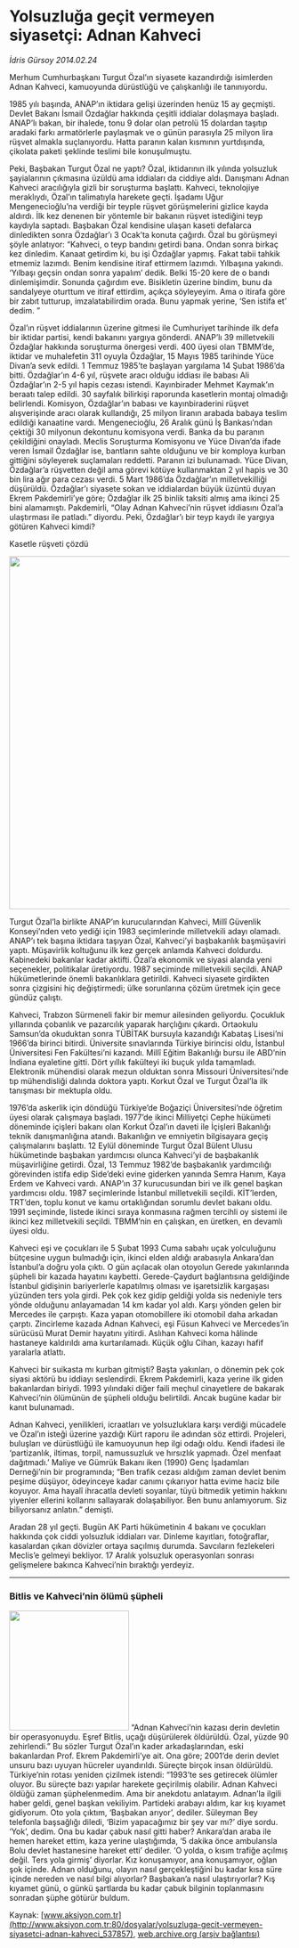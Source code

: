 # Yolsuzluğa geçit vermeyen siyasetçi: Adnan Kahveci

*İdris Gürsoy 2014.02.24*

<div class="pNewsDetailMainContent ctx_content" itemprop="articleBody">
 <p>
  Merhum Cumhurbaşkanı Turgut Özal’ın siyasete kazandırdığı isimlerden Adnan Kahveci, kamuoyunda dürüstlüğü ve çalışkanlığı ile tanınıyordu.
 </p>
 <p>
  1985 yılı başında, ANAP’ın iktidara gelişi üzerinden henüz 15 ay geçmişti. Devlet Bakanı İsmail Özdağlar hakkında çeşitli iddialar dolaşmaya başladı. ANAP’lı bakan, bir ihalede, tonu 9 dolar olan petrolü 15 dolardan taşıtıp aradaki farkı armatörlerle paylaşmak ve o günün parasıyla 25 milyon lira rüşvet almakla suçlanıyordu. Hatta paranın kalan kısmının yurtdışında, çikolata paketi şeklinde teslimi bile konuşulmuştu.
  <p>
   Peki, Başbakan Turgut Özal ne yaptı? Özal, iktidarının ilk yılında yolsuzluk şayialarının çıkmasına üzüldü ama iddiaları da ciddiye aldı. Danışmanı Adnan Kahveci aracılığıyla gizli bir soruşturma başlattı. Kahveci, teknolojiye meraklıydı, Özal’ın talimatıyla harekete geçti. İşadamı Uğur Mengenecioğlu’na verdiği bir teyple rüşvet görüşmelerini gizlice kayda aldırdı. İlk kez denenen bir yöntemle bir bakanın rüşvet istediğini teyp kaydıyla saptadı. Başbakan Özal kendisine ulaşan kaseti defalarca dinledikten sonra Özdağlar’ı 3 Ocak’ta konuta çağırdı. Özal bu görüşmeyi şöyle anlatıyor: “Kahveci, o teyp bandını getirdi bana. Ondan sonra birkaç kez dinledim. Kanaat getirdim ki, bu işi Özdağlar yapmış. Fakat tabii tahkik etmemiz lazımdı. Benim kendisine itiraf ettirmem lazımdı. Yılbaşına yakındı. ‘Yılbaşı geçsin ondan sonra yapalım’ dedik. Belki 15-20 kere de o bandı dinlemişimdir. Sonunda çağırdım eve. Bisikletin üzerine bindim, bunu da sandalyeye oturttum ve itiraf ettirdim, açıkça söyleyeyim. Ama o itirafa göre bir zabıt tutturup, imzalatabilirdim orada. Bunu yapmak yerine, ‘Sen istifa et’ dedim. ”
   <p>
    Özal’ın rüşvet iddialarının üzerine gitmesi ile Cumhuriyet tarihinde ilk defa bir iktidar partisi, kendi bakanını yargıya gönderdi. ANAP’lı 39 milletvekili Özdağlar hakkında soruşturma önergesi verdi. 400 üyesi olan TBMM’de, iktidar ve muhalefetin 311 oyuyla Özdağlar, 15 Mayıs 1985 tarihinde Yüce Divan’a sevk edildi. 1 Temmuz 1985’te başlayan yargılama 14 Şubat 1986’da bitti. Özdağlar’ın 4-6 yıl, rüşvete aracı olduğu iddiası ile babası Ali Özdağlar’ın 2-5 yıl hapis cezası istendi. Kayınbirader Mehmet Kaymak’ın beraatı talep edildi. 30 sayfalık bilirkişi raporunda kasetlerin montaj olmadığı belirlendi. Komisyon, Özdağlar’ın babası ve kayınbiraderini rüşvet alışverişinde aracı olarak kullandığı, 25 milyon liranın arabada babaya teslim edildiği kanaatine vardı. Mengenecioğlu, 26 Aralık günü İş Bankası’ndan çektiği 30 milyonun dekontunu komisyona verdi. Banka da bu paranın çekildiğini onayladı. Meclis Soruşturma Komisyonu ve Yüce Divan’da ifade veren İsmail Özdağlar ise, bantların sahte olduğunu ve bir komploya kurban gittiğini söyleyerek suçlamaları reddetti. Paranın izi bulunamadı. Yüce Divan, Özdağlar’a rüşvetten değil ama görevi kötüye kullanmaktan 2 yıl hapis ve 30 bin lira ağır para cezası verdi. 5 Mart 1986’da Özdağlar’ın milletvekilliği düşürüldü. Özdağlar’ı siyasete sokan ve iddialardan büyük üzüntü duyan Ekrem Pakdemirli’ye göre; Özdağlar ilk 25 binlik taksiti almış ama ikinci 25 bini alamamıştı. Pakdemirli, “Olay Adnan Kahveci’nin rüşvet iddiasını Özal’a ulaştırması ile patladı.” diyordu. Peki, Özdağlar’ı bir teyp kaydı ile yargıya götüren Kahveci kimdi?
    <p>
     Kasetle rüşveti çözdü
    </p>
    <p>
     <img alt="" height="634" src="http://web.archive.org/web/20160130085622im_/http://medya.aksiyon.com.tr/aksiyon/2014/02/24/idris-kahveci-3.jpg"/>
     <p>
      Turgut Özal’la birlikte ANAP’ın kurucularından Kahveci, Millî Güvenlik Konseyi’nden veto yediği için 1983 seçimlerinde milletvekili adayı olamadı. ANAP’ı tek başına iktidara taşıyan Özal, Kahveci’yi başbakanlık başmüşaviri yaptı. Müşavirlik koltuğunu ilk kez gerçek anlamda Kahveci doldurdu. Kabinedeki bakanlar kadar aktifti. Özal’a ekonomik ve siyasi alanda yeni seçenekler, politikalar üretiyordu. 1987 seçiminde milletvekili seçildi. ANAP hükümetlerinde önemli bakanlıklara getirildi. Kahveci siyasete girdikten sonra çizgisini hiç değiştirmedi; ülke sorunlarına çözüm üretmek için gece gündüz çalıştı.
      <p>
       Kahveci, Trabzon Sürmeneli fakir bir memur ailesinden geliyordu. Çocukluk yıllarında çobanlık ve pazarcılık yaparak harçlığını çıkardı. Ortaokulu Samsun’da okuduktan sonra TÜBİTAK bursuyla kazandığı Kabataş Lisesi’ni 1966’da birinci bitirdi. Üniversite sınavlarında Türkiye birincisi oldu, İstanbul Üniversitesi Fen Fakültesi’ni kazandı. Millî Eğitim Bakanlığı bursu ile ABD’nin İndiana eyaletine gitti. Dört yıllık fakülteyi iki buçuk yılda tamamladı. Elektronik mühendisi olarak mezun olduktan sonra Missouri Üniversitesi’nde tıp mühendisliği dalında doktora yaptı. Korkut Özal ve Turgut Özal’la ilk tanışması bir mektupla oldu.
       <p>
        1976’da askerlik için döndüğü Türkiye’de Boğaziçi Üniversitesi’nde öğretim üyesi olarak çalışmaya başladı. 1977’de ikinci Milliyetçi Cephe hükümeti döneminde içişleri bakanı olan Korkut Özal’ın daveti ile İçişleri Bakanlığı teknik danışmanlığına atandı. Bakanlığın ve emniyetin bilgisayara geçiş çalışmalarını başlattı. 12 Eylül döneminde Turgut Özal Bülent Ulusu hükümetinde başbakan yardımcısı olunca Kahveci’yi de başbakanlık müşavirliğine getirdi. Özal, 13 Temmuz 1982’de başbakanlık yardımcılığı görevinden istifa edip Side’deki evine giderken yanında Semra Hanım, Kaya Erdem ve Kahveci vardı. ANAP’ın 37 kurucusundan biri ve ilk genel başkan yardımcısı oldu. 1987 seçimlerinde İstanbul milletvekili seçildi. KİT’lerden, TRT’den, toplu konut ve kamu ortaklığından sorumlu devlet bakanı oldu. 1991 seçiminde, listede ikinci sıraya konmasına rağmen tercihli oy sistemi ile ikinci kez milletvekili seçildi. TBMM’nin en çalışkan, en üretken, en devamlı üyesi oldu.
        <p>
         Kahveci eşi ve çocukları ile 5 Şubat 1993 Cuma sabahı uçak yolculuğunu bütçesine uygun bulmadığı için, ikinci elden aldığı arabasıyla Ankara’dan İstanbul’a doğru yola çıktı. O gün açılacak olan otoyolun Gerede yakınlarında şüpheli bir kazada hayatını kaybetti. Gerede-Çaydurt bağlantısına geldiğinde İstanbul gidişinin bariyerlerle kapatılmış olması ve işaretsizlik kargaşası yüzünden ters yola girdi. Pek çok kez gidip geldiği yolda sis nedeniyle ters yönde olduğunu anlayamadan 14 km kadar yol aldı. Karşı yönden gelen bir Mercedes ile çarpıştı. Kaza yapan otomobillere iki otomobil daha arkadan çarptı. Zincirleme kazada Adnan Kahveci, eşi Füsun Kahveci ve Mercedes’in sürücüsü Murat Demir hayatını yitirdi. Aslıhan Kahveci koma hâlinde hastaneye kaldırıldı ama kurtarılamadı. Küçük oğlu Cihan, kazayı hafif yaralarla atlattı.
         <p>
          Kahveci bir suikasta mı kurban gitmişti? Başta yakınları, o dönemin pek çok siyasi aktörü bu iddiayı seslendirdi. Ekrem Pakdemirli, kaza yerine ilk giden bakanlardan biriydi. 1993 yılındaki diğer faili meçhul cinayetlere de bakarak Kahveci’nin ölümünün de şüpheli olduğu belirtildi. Ancak bugüne kadar bir kanıt bulunamadı.
          <p>
           Adnan Kahveci, yenilikleri, icraatları ve yolsuzluklara karşı verdiği mücadele ve Özal’ın isteği üzerine yazdığı Kürt raporu ile adından söz ettirdi. Projeleri, buluşları ve dürüstlüğü ile kamuoyunun hep ilgi odağı oldu. Kendi ifadesi ile ‘partizanlık, iltimas, torpil, namussuzluk ve hırsızlık yapmadı. Özel menfaat dağıtmadı.’ Maliye ve Gümrük Bakanı iken (1990) Genç İşadamları Derneği’nin bir programında; “Ben trafik cezası aldığım zaman devlet benim peşime düşüyor, ödeyinceye kadar canımı çıkarıyor hatta evime haciz bile koyuyor. Ama hayalî ihracatla devleti soyanlar, tüyü bitmedik yetimin hakkını yiyenler ellerini kollarını sallayarak dolaşabiliyor. Ben bunu anlamıyorum. Siz biliyorsanız anlatın.” demişti.
           <p>
            Aradan 28 yıl geçti. Bugün AK Parti hükümetinin 4 bakanı ve çocukları hakkında çok ciddi yolsuzluk iddiaları var. Dinleme kayıtları, fotoğraflar, kasalardan çıkan dövizler ortaya saçılmış durumda. Savcıların fezlekeleri Meclis’e gelmeyi bekliyor. 17 Aralık yolsuzluk operasyonları sonrası gelişmelere bakınca Kahveci’nin bıraktığı yerdeyiz.
           </p>
           <hr/>
           <h3>
            <span>
             Bitlis ve Kahveci’nin ölümü şüpheli
            </span>
           </h3>
           <p>
            <img alt="" height="215" src="http://web.archive.org/web/20160130085622im_/http://medya.aksiyon.com.tr/aksiyon/2014/02/24/idris-kahveci-4.jpg"/>
            “Adnan Kahveci’nin kazası derin devletin bir operasyonuydu. Eşref Bitlis, uçağı düşürülerek öldürüldü. Özal, yüzde 90 zehirlendi.” Bu sözler Turgut Özal’ın kader arkadaşlarından, eski bakanlardan Prof. Ekrem Pakdemirli’ye ait. Ona göre; 2001’de derin devlet unsuru bazı uyuyan hücreler uyandırıldı. Süreçte birçok insan öldürüldü. Türkiye’nin rotası yeniden çizilmek istendi: “1993’te ses getirecek ölümler oluyor. Bu süreçte bazı yapılar harekete geçirilmiş olabilir. Adnan Kahveci öldüğü zaman şüphelenmedim. Ama bir anekdotu anlatayım. Adnan’la ilgili haber geldi, genel başkan vekiliyim. Partideki arabayı aldım, kar kış kıyamet gidiyorum. Oto yola çıktım, ‘Başbakan arıyor’, dediler. Süleyman Bey telefonla başsağlığı diledi, ‘Bizim yapacağımız bir şey var mı?’ diye sordu. ‘Yok’, dedim. Ona bu kadar çabuk nasıl gitti haber? Ankara’dan araba ile hemen hareket ettim, kaza yerine ulaştığımda, ‘5 dakika önce ambulansla Bolu devlet hastanesine hareket etti’ dediler. ‘O yolda, o kısım trafiğe açılmış değil. Ters yola girmiş’ diyorlar. Kız konuşamıyor, ana konuşamıyor, oğlan şok içinde. Adnan olduğunu, olayın nasıl gerçekleştiğini bu kadar kısa süre içinde nereden ve nasıl bilgi alıyorlar? Başbakan’a nasıl ulaştırıyorlar? Kış kıyamet günü, o günkü şartlarda bu kadar çabuk bilginin toplanmasını sonradan şüphe götürür buldum.
            <p>
            </p>
           </p>
          </p>
         </p>
        </p>
       </p>
      </p>
     </p>
    </p>
   </p>
  </p>
 </p>
</div>


Kaynak: [www.aksiyon.com.tr](http://www.aksiyon.com.tr:80/dosyalar/yolsuzluga-gecit-vermeyen-siyasetci-adnan-kahveci_537857), [web.archive.org (arşiv bağlantısı)](http://web.archive.org/web/20160130085622/http://www.aksiyon.com.tr:80/dosyalar/yolsuzluga-gecit-vermeyen-siyasetci-adnan-kahveci_537857)
